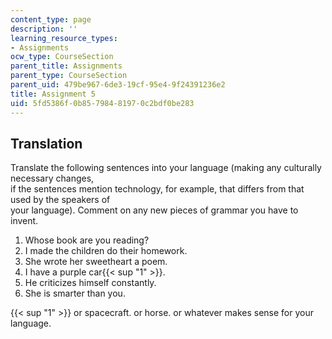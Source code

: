 ```yaml
---
content_type: page
description: ''
learning_resource_types:
- Assignments
ocw_type: CourseSection
parent_title: Assignments
parent_type: CourseSection
parent_uid: 479be967-6de3-19cf-95e4-9f24391236e2
title: Assignment 5
uid: 5fd5386f-0b85-7984-8197-0c2bdf0be283
---
```


Translation
-----------

Translate the following sentences into your language (making any culturally necessary changes,  
if the sentences mention technology, for example, that differs from that used by the speakers of  
your language). Comment on any new pieces of grammar you have to invent.

1.  Whose book are you reading?
2.  I made the children do their homework.
3.  She wrote her sweetheart a poem.
4.  I have a purple car{{< sup "1" >}}.
5.  He criticizes himself constantly.
6.  She is smarter than you.

{{< sup "1" >}} or spacecraft. or horse. or whatever makes sense for your language.